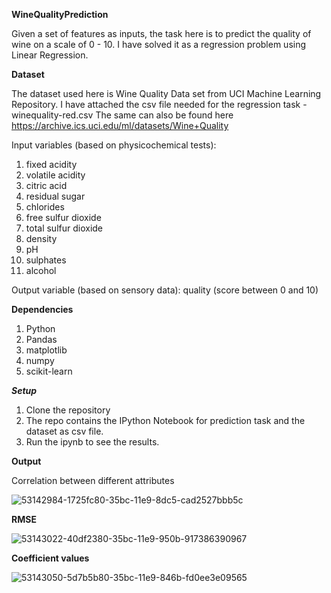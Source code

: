 **WineQualityPrediction**

Given a set of features as inputs, the task here is to predict the quality of wine on a scale of 0 - 10. I have solved it as a regression problem using Linear Regression.

**Dataset**

The dataset used here is Wine Quality Data set from UCI Machine Learning Repository. I have attached the csv file needed for the regression task - winequality-red.csv The same can also be found here https://archive.ics.uci.edu/ml/datasets/Wine+Quality

Input variables (based on physicochemical tests):

1. fixed acidity
2. volatile acidity
3. citric acid
4. residual sugar
5. chlorides
6. free sulfur dioxide
7. total sulfur dioxide
8. density
9. pH
10. sulphates
11. alcohol

Output variable (based on sensory data): quality (score between 0 and 10)

**Dependencies**

1. Python
2. Pandas
3. matplotlib
4. numpy
5. scikit-learn

***Setup***

1. Clone the repository
2. The repo contains the IPython Notebook for prediction task and the dataset as csv file.
3. Run the ipynb to see the results.

**Output**

Correlation between different attributes


![53142984-1725fc80-35bc-11e9-8dc5-cad2527bbb5c](https://user-images.githubusercontent.com/92628698/137776589-2eeea54f-eb57-45fa-a3cb-1c9ead17b134.png)

**RMSE**

![53143022-40df2380-35bc-11e9-950b-917386390967](https://user-images.githubusercontent.com/92628698/137776988-16c42ecc-f2fe-40e9-9be5-11fe79a67b82.png)

**Coefficient values**

![53143050-5d7b5b80-35bc-11e9-846b-fd0ee3e09565](https://user-images.githubusercontent.com/92628698/137777158-d150330d-de51-475c-9ab3-f57cd428df9a.png)

